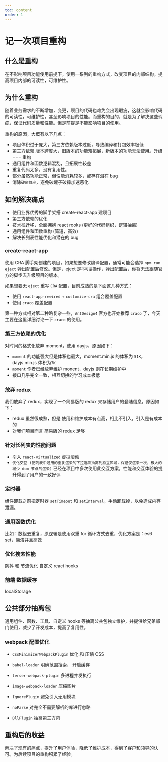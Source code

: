 ```yaml
---
toc: content
order: 1
---
```


# 记一次项目重构

## 什么是重构

在不影响项目功能使用前提下，使用一系列的重构方式，改变项目的内部结构。提高项目内部的可读性，可维护性。

## 为什么重构

随着业务需求的不断增加，变更，项目的代码也难免会出现瑕疵，这就会影响代码的可读性，可维护性，甚至影响项目的性能。而重构的目的，就是为了解决这些瑕疵，保证代码质量和性能。但是前提是不能影响项目的使用。

重构的原因，大概有以下几点：

-   项目体积过于庞大，第三方依赖版本过低，导致编译和打包效率极低
-   第三方依赖 版本跨度大，旧版本的功能难拓展，新版本的功能无法使用。升级 === 重构
-   通用组件和函数逻辑混乱，且拓展性较差
-   重复代码太多，没有复用性。
-   部分虽然功能正常，但性能消耗较多，或存在潜在 bug
-   消除`破窗效应`，避免破罐子破摔加速恶化

## 如何解决痛点

-   使用业界优秀的脚手架搭 create-react-app 建项目
-   第三方依赖的优化
-   技术栈迁移，全面拥抱 react rooks (更好的代码组织，逻辑抽离)
-   通用组件和函数重构 (简短，高效)
-   解决长列表性能优化和潜在的 bug

### create-react-app

使用 CRA 脚手架创建的项目，如果想要修改编译配置，通常可能会选择 `npm run eject` 弹出配置后修改。但是，eject 是`不可逆`操作，弹出配置后，你将无法跟随官方的脚步去升级项目的版本。

如果想要无 `eject` 重写 `CRA` 配置，目前成熟的是下面这几种方式：

-   使用 `react-app-rewired` + `customize-cra` 组合覆盖配置
-   使用 `craco` 覆盖配置

第一种方式相对第二种略复杂一些，`AntDesign4` 官方也开始推荐 `craco` 了，今天主要在这里详细讨论一下 `craco` 的使用。

### 第三方依赖的优化

对时间的格式化放弃 moment，使用 dayjs，原因如下：

-   `moment` 的功能强大但是体积也最大，moment.min.js 的体积为 `51K`，dayjs.min.js 体积为`7K`
-   `moment` 作者已经放弃维护 monent，dayjs 则在长期维护中
-   接口几乎完全一致，相互切换的学习成本极低

### 放弃 redux

我们放弃了 redux，实现了一个简易版的 redux 来存储用户的登陆信息，原因如下：

-   redux 虽然很成熟，但是 使用和维护成本有点高，相比不引入，引入是有成本的
-   对我们项目而言 简易版的 redux 足够

### 针对长列表的性能问题

-   引入 `react-virtualized` 虚拟滚动
-   `优化交互 (把列表中通用的重复渲染的下拉选项抽离到独立区域，保证仅渲染一次，极大的减少 dom 节点的渲染)` 已经在项目中多次使用此交互方案，性能和交互体验的提升得到了用户的一致好评

### 定时器

组件卸载之前把定时器 `setTimeout` 和 `setInterval`，手动卸载掉，以免造成内存泄漏。

### 通用函数优化

比如：数组去重复，原逻辑是使用双重 for 循环方式去重，优化方案是：es6 set，简洁并且高效

### 优化搜索性能

防抖 和 节流优化 自定义 react hooks

### 前端 数据缓存

localStorage

## 公共部分抽离包

通用组件、函数、工具、自定义 hooks 等抽离公共包独立维护，并提供给兄弟部门使用，减少了开发成本，提高了复用性。

### webpack 配置优化

-   `CssMinimizerWebpackPlugin` 优化 和 压缩 CSS
-   `babel-loader` 明确范围搜索， 开启缓存

-   `terser-webpack-plugin` 多进程并发执行
-   `image-webpack-loader` 压缩图片

-   `IgnorePlugin` 避免引入无用模块
-   `noParse` 对完全不需要解析的库进行忽略
-   `DllPlugin` 抽离第三方包

## 重构后的收益

解决了现有的痛点，提升了用户体验，降低了维护成本，得到了客户和领导的认可。为后续项目的重构积累了经验。

<!-- https://juejin.cn/post/6844903597092651015 -->

<!-- ```js
const CracoLessPlugin = require('craco-less')
const { BundleAnalyzerPlugin } = require('webpack-bundle-analyzer')

...
...
webpack: {
    alias: {
        '@': pathResolve('src'),    // 配置别名
    },
    new BundleAnalyzerPlugin({
        analyzerMode: 'disabled',  // 关闭脚手架启动之后默认打开可视化分析视图，配置执行build之后显示
    })
}
rules: [
    {
        test: /\.js$/,
        use: ['babel-loader?cacheDirectory'],   // babel-loader 启用缓存
        include: path.resolve('src'),   // 指定范围
    },
],
plugins: [
    {
        plugin: CracoLessPlugin,
        ...
        ...
    },
]

style: {
    // tailwindcss 非常好用的css框架
    postcss: {
        plugins: [require('@tailwindcss/postcss7-compat'), require('autoprefixer')]
    }
}
``` -->
